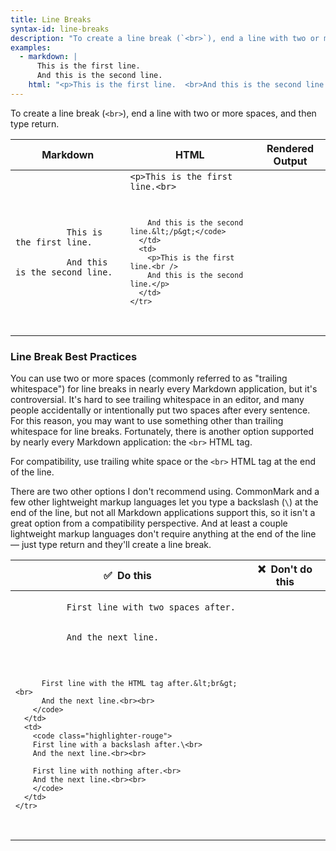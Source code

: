 ```yaml
---
title: Line Breaks
syntax-id: line-breaks
description: "To create a line break (`<br>`), end a line with two or more spaces, and then type return."
examples:
  - markdown: |
      This is the first line.  
      And this is the second line.
    html: "<p>This is the first line.  <br>And this is the second line.</p>"
---
```


To create a line break (`<br>`), end a line with two or more spaces, and then type return.

<table class="table table-bordered">
  <thead class="thead-light">
    <tr>
      <th>Markdown</th>
      <th>HTML</th>
      <th>Rendered Output</th>
    </tr>
  </thead>
  <tbody>
    <tr>
      <td>
        <code class="highlighter-rouge">
          This is the first line. &nbsp;<br />
          And this is the second line.
        </code>
      </td>
      <td>
        <code class="highlighter-rouge">&lt;p&gt;This is the first line.&lt;br&gt;<br />

        And this is the second line.&lt;/p&gt;</code>
      </td>
      <td>
        <p>This is the first line.<br />   
        And this is the second line.</p>
      </td>
    </tr>
  </tbody>
</table>

### Line Break Best Practices

You can use two or more spaces (commonly referred to as "trailing whitespace") for line breaks in nearly every Markdown application, but it's controversial. It's hard to see trailing whitespace in an editor, and many people accidentally or intentionally put two spaces after every sentence. For this reason, you may want to use something other than trailing whitespace for line breaks. Fortunately, there is another option supported by nearly every Markdown application: the `<br>` HTML tag.

For compatibility, use trailing white space or the `<br>` HTML tag at the end of the line.

There are two other options I don't recommend using. CommonMark and a few other lightweight markup languages let you type a backslash (`\`) at the end of the line, but not all Markdown applications support this, so it isn't a great option from a compatibility perspective. And at least a couple lightweight markup languages don't require anything at the end of the line — just type return and they'll create a line break.

<table class="table table-bordered">
  <thead class="thead-light">
    <tr>
      <th>✅&nbsp; Do this</th>
      <th>❌&nbsp; Don't do this</th>
    </tr>
  </thead>
  <tbody>
    <tr>
      <td>
        <code class="highlighter-rouge">
          First line with two spaces after. &nbsp;<br>
          And the next line.<br><br>

          First line with the HTML tag after.&lt;br&gt;<br>
          And the next line.<br><br>
        </code>
      </td>
      <td>
        <code class="highlighter-rouge">
        First line with a backslash after.\<br>
        And the next line.<br><br>

        First line with nothing after.<br>
        And the next line.<br><br>
        </code>
      </td>
    </tr>
  </tbody>
</table>

